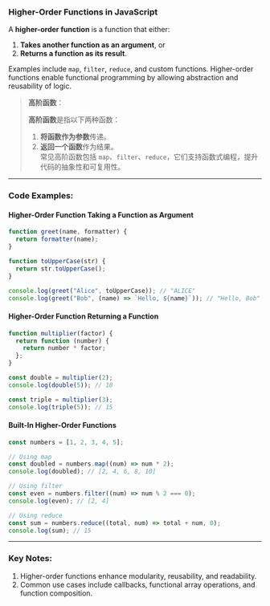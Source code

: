 ### Higher-Order Functions in JavaScript

<audio src="C:\Users\10691\Downloads\A __higher-orde.mp3"></audio>

A **higher-order function** is a function that either:  
1. **Takes another function as an argument**, or  
2. **Returns a function as its result**.  

Examples include `map`, `filter`, `reduce`, and custom functions. Higher-order functions enable functional programming by allowing abstraction and reusability of logic.

> **高阶函数**：
>
> <audio src="C:\Users\10691\Downloads\高阶函数是指以下两种函数：1..mp3"></audio>
>
> **高阶函数**是指以下两种函数：
>
> 1. **将函数作为参数**传递。  
> 2. **返回一个函数**作为结果。  
> 常见高阶函数包括 `map`、`filter`、`reduce`，它们支持函数式编程，提升代码的抽象性和可复用性。

---

### Code Examples:

<audio src="C:\Users\10691\Downloads\这段代码展示了高阶函数在 Ja.mp3"></audio>

#### **Higher-Order Function Taking a Function as Argument**
```javascript
function greet(name, formatter) {
  return formatter(name);
}

function toUpperCase(str) {
  return str.toUpperCase();
}

console.log(greet("Alice", toUpperCase)); // "ALICE"
console.log(greet("Bob", (name) => `Hello, ${name}`)); // "Hello, Bob"
```

#### **Higher-Order Function Returning a Function**
```javascript
function multiplier(factor) {
  return function (number) {
    return number * factor;
  };
}

const double = multiplier(2);
console.log(double(5)); // 10

const triple = multiplier(3);
console.log(triple(5)); // 15
```

#### **Built-In Higher-Order Functions**
```javascript
const numbers = [1, 2, 3, 4, 5];

// Using map
const doubled = numbers.map((num) => num * 2);
console.log(doubled); // [2, 4, 6, 8, 10]

// Using filter
const even = numbers.filter((num) => num % 2 === 0);
console.log(even); // [2, 4]

// Using reduce
const sum = numbers.reduce((total, num) => total + num, 0);
console.log(sum); // 15
```

---

### Key Notes:
1. Higher-order functions enhance modularity, reusability, and readability.
2. Common use cases include callbacks, functional array operations, and function composition.